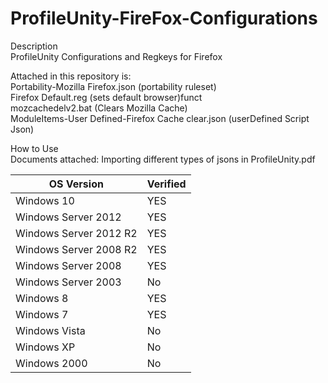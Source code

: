 # ProfileUnity-FireFox-Configurations

Description <br>
ProfileUnity Configurations and Regkeys for Firefox<br>

Attached in this repository is:<br>
Portability-Mozilla Firefox.json (portability ruleset)<br>
Firefox Default.reg (sets default browser)funct<br>
mozcachedelv2.bat (Clears Mozilla Cache)<br>
ModuleItems-User Defined-Firefox Cache clear.json (userDefined Script Json)<br>

How to Use<br>
Documents attached: Importing different types of jsons in ProfileUnity.pdf<br>


| OS Version  | Verified |
| ------------- | ------------- |
|Windows 10 | YES |
|Windows Server 2012 | YES |
|Windows Server 2012 R2 | YES |
|Windows Server 2008 R2 | YES |
|Windows Server 2008 | YES |
|Windows Server 2003 | No |
|Windows 8 | YES |
|Windows 7 | YES |
|Windows Vista | No |
|Windows XP | No |
|Windows 2000 | No |
